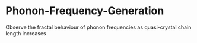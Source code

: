 # Phonon-Frequency-Generation
 Observe the fractal behaviour of phonon frequencies as quasi-crystal chain length increases

